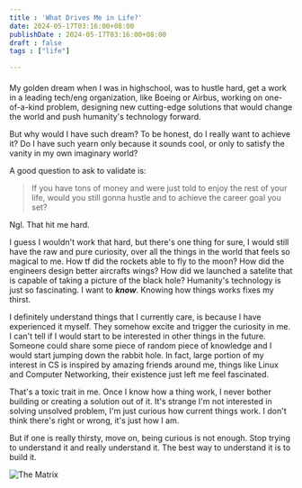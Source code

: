 ```yaml
---
title : 'What Drives Me in Life?'
date: 2024-05-17T03:16:00+08:00
publishDate : 2024-05-17T03:16:00+08:00
draft : false
tags : ["life"]

---
```


####
<!--more-->
My golden dream when I was in highschool, was to hustle hard, get a work in a leading tech/eng organization, like Boeing or Airbus, working on one-of-a-kind problem, designing new cutting-edge solutions that would change the world and push humanity's technology forward. 

But why would I have such dream? To be honest, do I really want to achieve it? Do I have such yearn only because it sounds cool, or only to satisfy the vanity in my own imaginary world? 

A good question to ask to validate is: 

   > If you have tons of money and were just told to enjoy the rest of your life, would you still gonna hustle and to achieve the career goal you set?

Ngl. That hit me hard.

I guess I wouldn't work that hard, but there's one thing for sure, I would still have the raw and pure curiosity, over all the things in the world that feels so magical to me. How tf did the rockets able to fly to the moon? How did the engineers design better aircrafts wings? How did we launched a satelite that is capable of taking a picture of the black hole? Humanity's technology is just so fascinating. I want to ***know***. Knowing how things works fixes my thirst.

I definitely understand things that I currently care, is because I have experienced it myself. They somehow excite and trigger the curiosity in me. I can't tell if I would start to be interested in other things in the future. Someone could share some piece of random piece of knowledge and I would start jumping down the rabbit hole. In fact, large portion of my interest in CS is inspired by amazing friends around me, things like Linux and Computer Networking, their existence just left me feel fascinated.

That's a toxic trait in me. Once I know how a thing work, I never bother building or creating a solution out of it. It's strange I'm not interested in solving unsolved problem, I'm just curious how current things work. I don't think there's right or wrong, it's just how I am. 

But if one is really thirsty, move on, being curious is not enough. Stop trying to understand it and really understand it. The best way to understand it is to build it.


<img src="https://i.pinimg.com/474x/b7/de/37/b7de371096da378844c2172f80b4261c.jpg" alt="The Matrix" style="margin:auto; object-fit:cover;object-position:center 80%;">


